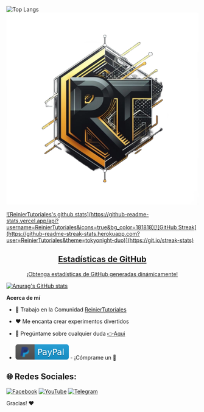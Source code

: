 <p align="center">
 
![Top Langs](https://github-readme-stats.vercel.app/api/top-langs/?username=ReinierTutoriales&show_icons=true&bg_color=181818)<a href="https://www.reiniertutoriales.com/Foro/"><img src="https://github.com/ReinierTutoriales/ReinierTutoriales/blob/main/imagenes/Logo.png" width="1000px">
</p>  
![ReinierTutoriales's github stats](https://github-readme-stats.vercel.app/api?username=ReinierTutoriales&icons=true&bg_color=181818)[![GitHub Streak](https://github-readme-streak-stats.herokuapp.com?user=ReinierTutoriales&theme=tokyonight-duo)](https://git.io/streak-stats)

 <h2 align="center">Estadísticas de GitHub</h2>
 <p align="center">¡Obtenga estadísticas de GitHub generadas dinámicamente!</p>
</p>

[![Anurag's GitHub stats](https://github-readme-stats.vercel.app/api?username=ReinierTutoriales&show_icons=true&theme=synthwave)](https://github.com/ReinierTutoriales/github-readme-stats)

**Acerca de mí**

- 💼 Trabajo en la Comunidad [ReinierTutoriales](https://www.reiniertutoriales.com/)

- ❤️ Me encanta crear experimentos divertidos

- 💬 Pregúntame sobre cualquier duda [👉Aqui](https://github.com/ReinierTutoriales/ReinierTutoriales/issues)

- [![paypal.com/paypalme/ReinierTutoriales](https://github.com/ReinierTutoriales/ReinierTutoriales/blob/main/imagenes/paypal.svg)](https://www.paypal.com/paypalme/ReinierTutoriales) - ¡Cómprame un :tea:

## 🌐 Redes Sociales:
[![Facebook](https://img.shields.io/badge/Facebook-%231877F2.svg?logo=Facebook&logoColor=white)](https://www.facebook.com/groups/reiniertutoriales/) [![YouTube](https://img.shields.io/badge/YouTube-%23FF0000.svg?logo=YouTube&logoColor=white)](https://youtube.com/c/ReinierTutoriales) [![Telegram](https://img.shields.io/badge/Telegram-%26A5E4.svg?logo=Telegram&logoColor=white)](https://t.me/ReinierTutoriales)


Gracias! :heart:
